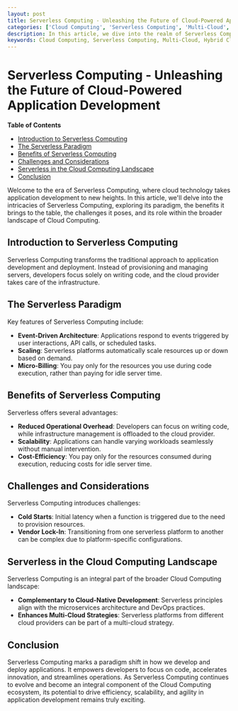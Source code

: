 ```yaml
---
layout: post
title: Serverless Computing - Unleashing the Future of Cloud-Powered Application Development
categories: ['Cloud Computing', 'Serverless Computing', 'Multi-Cloud', 'Hybrid Cloud', 'Cloud-Native Development']
description: In this article, we dive into the realm of Serverless Computing, uncovering how it transforms application development, streamlines operations, and revolutionizes the cloud landscape within the broader context of Cloud Computing.
keywords: Cloud Computing, Serverless Computing, Multi-Cloud, Hybrid Cloud, Cloud-Native Development
---
```

# Serverless Computing - Unleashing the Future of Cloud-Powered Application Development

**Table of Contents**

- [Introduction to Serverless Computing](#introduction-to-serverless-computing)
- [The Serverless Paradigm](#the-serverless-paradigm)
- [Benefits of Serverless Computing](#benefits-of-serverless-computing)
- [Challenges and Considerations](#challenges-and-considerations)
- [Serverless in the Cloud Computing Landscape](#serverless-in-the-cloud-computing-landscape)
- [Conclusion](#conclusion)

Welcome to the era of Serverless Computing, where cloud technology takes application development to new heights. In this article, we'll delve into the intricacies of Serverless Computing, exploring its paradigm, the benefits it brings to the table, the challenges it poses, and its role within the broader landscape of Cloud Computing.

## Introduction to Serverless Computing

Serverless Computing transforms the traditional approach to application development and deployment. Instead of provisioning and managing servers, developers focus solely on writing code, and the cloud provider takes care of the infrastructure.

## The Serverless Paradigm

Key features of Serverless Computing include:

- **Event-Driven Architecture**: Applications respond to events triggered by user interactions, API calls, or scheduled tasks.
- **Scaling**: Serverless platforms automatically scale resources up or down based on demand.
- **Micro-Billing**: You pay only for the resources you use during code execution, rather than paying for idle server time.

## Benefits of Serverless Computing

Serverless offers several advantages:

- **Reduced Operational Overhead**: Developers can focus on writing code, while infrastructure management is offloaded to the cloud provider.
- **Scalability**: Applications can handle varying workloads seamlessly without manual intervention.
- **Cost-Efficiency**: You pay only for the resources consumed during execution, reducing costs for idle server time.

## Challenges and Considerations

Serverless Computing introduces challenges:

- **Cold Starts**: Initial latency when a function is triggered due to the need to provision resources.
- **Vendor Lock-In**: Transitioning from one serverless platform to another can be complex due to platform-specific configurations.

## Serverless in the Cloud Computing Landscape

Serverless Computing is an integral part of the broader Cloud Computing landscape:

- **Complementary to Cloud-Native Development**: Serverless principles align with the microservices architecture and DevOps practices.
- **Enhances Multi-Cloud Strategies**: Serverless platforms from different cloud providers can be part of a multi-cloud strategy.

## Conclusion

Serverless Computing marks a paradigm shift in how we develop and deploy applications. It empowers developers to focus on code, accelerates innovation, and streamlines operations. As Serverless Computing continues to evolve and become an integral component of the Cloud Computing ecosystem, its potential to drive efficiency, scalability, and agility in application development remains truly exciting.
